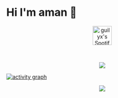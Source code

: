 # Hi I'm aman 👋



<p align="center">
  <a href="https://open.spotify.com/collection/tracks">
    <img alt="guilyx's Spotify" width="50px" src="https://user-images.githubusercontent.com/43545812/144035120-1ad5169b-91c7-4078-bef9-6a82c733f373.png" />
  </a>
</p>

<br>
</p>

<p align="center">
  <img alig src="https://github-profile-trophy.vercel.app/?username=blackwithwhitegreen&theme=onedark&column=-1" />
</p>

[![activity graph](https://github-readme-activity-graph.vercel.app/graph?username=guilyx&theme=github-dark-dimmed&custom_title=Guilyx%20Activity%20Graph&hide_border=true)](https://github.com/ashutosh00710/github-readme-activity-graph)


<p align="center">
  <img src="https://capsule-render.vercel.app/api?type=waving&color=gradient&height=60&section=footer"/>
</p>





